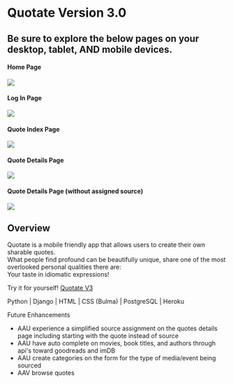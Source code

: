 # Quotate Version 3.0

## Be sure to explore the below pages on your desktop, tablet, AND mobile devices.
#### Home Page
<img src="https://i.imgur.com/HciCxbP.png">

#### Log In Page
<img src="https://i.imgur.com/IiIaXDW.png">

#### Quote Index Page
<img src="https://i.imgur.com/V78jEbs.png">

#### Quote Details Page
<img src="https://i.imgur.com/6wq4BAa.png">

#### Quote Details Page (without assigned source)
<img src="https://i.imgur.com/1JLK4oE.png">


## Overview
Quotate is a mobile friendly app that allows users to create their own sharable quotes.<br>
What people find profound can be beautifully unique, share one of the most overlooked personal qualities there are:<br>
Your taste in idiomatic expressions!

Try it for yourself!
[Quotate V3](https://quotatev3.herokuapp.com)<br>

Python | Django | HTML | CSS (Bulma) | PostgreSQL | Heroku

Future Enhancements
- AAU experience a simplified source assignment on the quotes details page including starting with the quote instead of source
- AAU have auto complete on movies, book titles, and authors through api's toward goodreads and imDB
- AAU create categories on the form for the type of media/event being sourced
- AAV browse quotes
